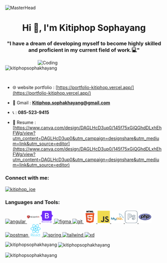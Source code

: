![MasterHead](https://selectasol.co.uk/wp-content/uploads/2024/02/Web-Development.jpg)
<h1 align="center">Hi 👋, I'm Kitiphop Sophayang</h1>
<h3 align="center">"I have a dream of developing myself to become highly skilled and proficient in my current field of work.💻"</h3>
<img align="right" alt="Coding" width="400" src="https://miro.medium.com/v2/resize:fit:1192/1*jXusXvCfxECPU_Jh9S_E3w.jpeg">

<p align="left"> <img src="https://komarev.com/ghpvc/?username=kitiphopsophakhayang&label=Profile%20views&color=0e75b6&style=flat" alt="kitiphopsophakhayang" /> </p>

<p align="left"> <a href="https://twitter.com/" target="blank"><img src="https://img.shields.io/twitter/follow/?logo=twitter&style=for-the-badge" alt="" /></a> </p>

- 🌐 website portfolio : [https://portfolio-kitiphop.vercel.app/](https://portfolio-kitiphop.vercel.app/)

- 📧 Gmail : **Kitiphop.sophakhayang@gmail.com**

- 📞 : **085-523-9415**

- 📄 Resume : [https://www.canva.com/design/DAGLHcD3up0/145f75xGiQGhdDLxhEhFWg/view?utm_content=DAGLHcD3up0&utm_campaign=designshare&utm_medium=link&utm_source=editor](https://www.canva.com/design/DAGLHcD3up0/145f75xGiQGhdDLxhEhFWg/view?utm_content=DAGLHcD3up0&utm_campaign=designshare&utm_medium=link&utm_source=editor)

<h3 align="left">Connect with me:</h3>
<p align="left">
<a href="https://instagram.com/kitiphop_joe" target="blank"><img align="center" src="https://raw.githubusercontent.com/rahuldkjain/github-profile-readme-generator/master/src/images/icons/Social/instagram.svg" alt="kitiphop_joe" height="30" width="40" /></a>
</p>

<h3 align="left">Languages and Tools:</h3>
<p align="left"> <a href="https://angular.io" target="_blank" rel="noreferrer"> <img src="https://angular.io/assets/images/logos/angular/angular.svg" alt="angular" width="40" height="40"/> </a> <a href="https://angular.io" target="_blank" rel="noreferrer"> <img src="https://raw.githubusercontent.com/devicons/devicon/master/icons/angularjs/angularjs-original-wordmark.svg" alt="angularjs" width="40" height="40"/> </a> <a href="https://getbootstrap.com" target="_blank" rel="noreferrer"> <img src="https://raw.githubusercontent.com/devicons/devicon/master/icons/bootstrap/bootstrap-plain-wordmark.svg" alt="bootstrap" width="40" height="40"/> </a> <a href="https://www.figma.com/" target="_blank" rel="noreferrer"> <img src="https://www.vectorlogo.zone/logos/figma/figma-icon.svg" alt="figma" width="40" height="40"/> </a> <a href="https://git-scm.com/" target="_blank" rel="noreferrer"> <img src="https://www.vectorlogo.zone/logos/git-scm/git-scm-icon.svg" alt="git" width="40" height="40"/> </a> <a href="https://www.w3.org/html/" target="_blank" rel="noreferrer"> <img src="https://raw.githubusercontent.com/devicons/devicon/master/icons/html5/html5-original-wordmark.svg" alt="html5" width="40" height="40"/> </a> <a href="https://developer.mozilla.org/en-US/docs/Web/JavaScript" target="_blank" rel="noreferrer"> <img src="https://raw.githubusercontent.com/devicons/devicon/master/icons/javascript/javascript-original.svg" alt="javascript" width="40" height="40"/> </a> <a href="https://www.mysql.com/" target="_blank" rel="noreferrer"> <img src="https://raw.githubusercontent.com/devicons/devicon/master/icons/mysql/mysql-original-wordmark.svg" alt="mysql" width="40" height="40"/> </a> <a href="https://www.photoshop.com/en" target="_blank" rel="noreferrer"> <img src="https://raw.githubusercontent.com/devicons/devicon/master/icons/photoshop/photoshop-line.svg" alt="photoshop" width="40" height="40"/> </a> <a href="https://www.php.net" target="_blank" rel="noreferrer"> <img src="https://raw.githubusercontent.com/devicons/devicon/master/icons/php/php-original.svg" alt="php" width="40" height="40"/> </a> <a href="https://postman.com" target="_blank" rel="noreferrer"> <img src="https://www.vectorlogo.zone/logos/getpostman/getpostman-icon.svg" alt="postman" width="40" height="40"/> </a> <a href="https://reactjs.org/" target="_blank" rel="noreferrer"> <img src="https://raw.githubusercontent.com/devicons/devicon/master/icons/react/react-original-wordmark.svg" alt="react" width="40" height="40"/> </a> <a href="https://spring.io/" target="_blank" rel="noreferrer"> <img src="https://www.vectorlogo.zone/logos/springio/springio-icon.svg" alt="spring" width="40" height="40"/> </a> <a href="https://tailwindcss.com/" target="_blank" rel="noreferrer"> <img src="https://www.vectorlogo.zone/logos/tailwindcss/tailwindcss-icon.svg" alt="tailwind" width="40" height="40"/> </a> <a href="https://www.adobe.com/products/xd.html" target="_blank" rel="noreferrer"> <img src="https://cdn.worldvectorlogo.com/logos/adobe-xd.svg" alt="xd" width="40" height="40"/> </a> </p>

<p><img align="left" src="https://github-readme-stats.vercel.app/api/top-langs?username=kitiphopsophakhayang&show_icons=true&locale=en&layout=compact" alt="kitiphopsophakhayang" /></p>

<p>&nbsp;<img align="center" src="https://github-readme-stats.vercel.app/api?username=kitiphopsophakhayang&show_icons=true&locale=en" alt="kitiphopsophakhayang" /></p>

<p><img align="center" src="https://github-readme-streak-stats.herokuapp.com/?user=kitiphopsophakhayang&" alt="kitiphopsophakhayang" /></p>
